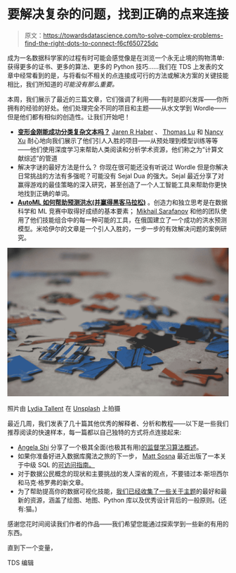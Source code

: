 # 要解决复杂的问题，找到正确的点来连接

> 原文：<https://towardsdatascience.com/to-solve-complex-problems-find-the-right-dots-to-connect-f6cf650725dc>

成为一名数据科学家的过程有时可能会感觉像是在浏览一个永无止境的购物清单:获得更多的证书、更多的算法、更多的 Python 技巧……我们在 TDS 上发表的文章中经常看到的是，与将看似不相关的点连接成可行的方法或解决方案的关键技能相比，我们所知道的*可能没有那么重要。*

本周，我们展示了最近的三篇文章，它们强调了利用——有时是即兴发挥——你所拥有的经验的好处。他们处理完全不同的项目和主题——从水文学到 Wordle——但是他们都有相似的创造性。让我们开始吧！

*   [**变形金刚能成功分类复杂文本吗？**](/deep-learning-reviews-the-literature-3abd90027c90) [Jaren R Haber](https://medium.com/u/e393a0d6684?source=post_page-----f6cf650725dc--------------------------------) 、 [Thomas Lu](https://medium.com/u/1865a1d2f0b2?source=post_page-----f6cf650725dc--------------------------------) 和 [Nancy Xu](https://medium.com/u/9c797a119b78?source=post_page-----f6cf650725dc--------------------------------) 耐心地向我们展示了他们引人入胜的项目——从预处理到模型训练等等——他们使用深度学习来帮助人类阅读和分析学术资源，他们称之为“计算文献综述”的管道
*   解决字谜的最好方法是什么？ 你现在很可能还没有听说过 Wordle 但是你解决日常挑战的方法有多强呢？可能没有 Sejal Dua 的强大。Sejal 最近分享了对赢得游戏的最佳策略的深入研究，甚至创造了一个人工智能工具来帮助你更快地找到正确的单词。
*   [**AutoML 如何帮助预测洪水(并赢得黑客马拉松)**](/winning-a-flood-forecasting-hackathon-with-hydrology-and-automl-156a8a7a4ede) 。创造力和独立思考是在数据科学和 ML 竞赛中取得好成绩的基本要素； [Mikhail Sarafanov](https://medium.com/u/209c78c40898?source=post_page-----f6cf650725dc--------------------------------) 和他的团队使用了他们技能组合中的每一种可能的工具，在俄国建立了一个成功的洪水预测模型。米哈伊尔的文章是一个引人入胜的，一步一步的有效解决问题的案例研究。

![](img/32cf120d746cf937614b0ab1456a22fd.png)

照片由 [Lydia Tallent](https://unsplash.com/@lydia_tallent21?utm_source=medium&utm_medium=referral) 在 [Unsplash](https://unsplash.com?utm_source=medium&utm_medium=referral) 上拍摄

最近几周，我们发表了几十篇其他优秀的解释者、分析和教程——以下是一些我们推荐阅读的快速样本，每一篇都以自己独特的方式将点连接起来:

*   [Angela Shi](https://medium.com/u/2bf03e38122e?source=post_page-----f6cf650725dc--------------------------------) 分享了一个极其全面(也极其有用)[的监督学习算法概述](/overview-of-supervised-machine-learning-algorithms-a5107d036296)。
*   如果你准备好进入数据库魔法之旅的下一步， [Matt Sosna](https://medium.com/u/f17fb22b897?source=post_page-----f6cf650725dc--------------------------------) 最近出版了一本关于中级 SQL 的[可访问指南。](/intermediate-sql-for-everyone-fe35c541147a)
*   对于数据公民概念的现状和主要挑战的发人深省的观点，不要错过本·斯坦西尔和马克·格罗弗的新文章。
*   为了帮助提高你的数据可视化技能，[我们已经收集了一些关于主题](/february-edition-all-eyes-on-data-visualization-d38964d57603)的最好和最新的资源，涵盖了绘图、地图、Python 库以及优秀设计背后的一般原则。(还有:猫。)

感谢您花时间阅读我们作者的作品——我们希望您能通过探索学到一些新的有用的东西。

直到下一个变量，

TDS 编辑